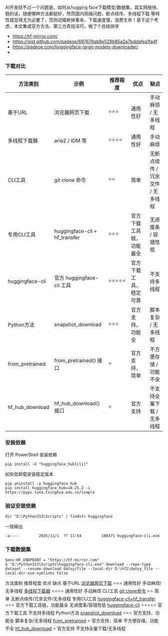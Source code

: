  AI开发绕不过一个问题是，如何从hugging face下载模型/数据集，其实网络快、稳的话，随便哪种方法都挺好，然而国内网络问题，断点续传、多线程下载 等特性就显得尤为必要了，否则动辄断掉重来、下载速度慢，浪费生命！基于这个考虑，本文集成官方方法、第三方奇技淫巧，做了个总结排序

- https://hf-mirror.com/
- https://gist.github.com/padeoe/697678ab8e528b85a2a7bddafea1fa4f
- https://padeoe.com/huggingface-large-models-downloader/
-

### 下载对比

| 方法类别 | 示例 | 推荐程度 | 优点 | 缺点 |
|-----------|--------|------------|--------|--------|
| 基于URL | 浏览器网页下载 | ⭐⭐⭐ | 通用性好 | 手动麻烦 / 无多线程 |
| 多线程下载器 | aria2 / IDM 等 | ⭐⭐⭐⭐ | 通用性好 | 手动麻烦 |
| CLI工具 | git clone 命令 | ⭐⭐ | 简单 | 无断点续传 / 冗余文件 / 无多线程 |
| 专用CLI工具 | huggingface-cli + hf_transfer | ⭐⭐⭐ | 官方下载工具链，功能最全 | 无进度条 / 容错性低 |
| huggingface-cli | 官方 huggingface-cli 工具 | ⭐⭐⭐⭐⭐ | 官方下载工具，稳定可靠 | 不支持多线程 |
| Python方法 | snapshot_download | ⭐⭐⭐ | 官方支持，功能全 | 脚本复杂 / 无多线程 |
| from_pretrained | from_pretrained() 接口 | ⭐ | 官方支持，简单 | 不方便存储 / 功能不全 |
| hf_hub_download | hf_hub_download() 接口 | ⭐ | 官方支持 | 不支持全量下载 / 无多线程 |


### 安装依赖

打开 PowerShell 安装依赖
```
pip install -U "huggingface_hub[cli]"
```

如失败卸载安装稳定版本
```
pip uninstall -y huggingface_hub
pip install huggingface_hub==0.25.2 -i https://pypi.tuna.tsinghua.edu.cn/simple
```

### 验证安装依赖
```
dir "D:\Python313\Scripts" | findstr huggingface
```

一般输出
```
-a----         2025/11/1  ?? 11:54         108371 huggingface-cli.exe
```

### 下载数据集
```
$env:HF_ENDPOINT = "https://hf-mirror.com"
& "D:\Python313\Scripts\huggingface-cli.exe" download --repo-type dataset --resume-download datxy/file --local-dir D:\hf2\datxy_file --local-dir-use-symlinks False
```
方法类别		推荐程度	优点	缺点
基于URL	[浏览器网页下载](https://padeoe.com/huggingface-large-models-downloader/#1.-%E6%B5%8F%E8%A7%88%E5%99%A8%E7%BD%91%E9%A1%B5%E4%B8%8B%E8%BD%BD)	⭐⭐⭐	通用性好	手动麻烦/无多线程
[多线程下载器](https://padeoe.com/huggingface-large-models-downloader/#2.-%E5%A4%9A%E7%BA%BF%E7%A8%8B%E4%B8%8B%E8%BD%BD%E5%99%A8)	⭐⭐⭐⭐	通用性好	手动麻烦
CLI工具	[git clone命令](https://padeoe.com/huggingface-large-models-downloader/#3.-Git-clone)	⭐⭐	简单	无断点续传/冗余文件/无多线程
专用CLI工具	[huggingface-cli+hf_transfer](https://padeoe.com/huggingface-large-models-downloader/#4.-huggingface-cli%2Bhf_transfer)	⭐⭐⭐	官方下载工具链，功能最全	无进度条/容错性低
[huggingface-cli](https://padeoe.com/huggingface-large-models-downloader/#4.1-huggingface-cli)	⭐⭐⭐⭐⭐	官方下载工具	不支持多线程
Python方法	[snapshot_download](https://padeoe.com/huggingface-large-models-downloader/#5.-snapshot_download)	⭐⭐⭐	官方支持，功能全	脚本复杂/无多线程
[from_pretrained](https://padeoe.com/huggingface-large-models-downloader/#6.-from_pretrained)	⭐	官方支持，简单	不方便存储，功能不全
[hf_hub_download](https://padeoe.com/huggingface-large-models-downloader/#6.-hf_hub_download)	⭐	官方支持	不支持全量下载/无多线程